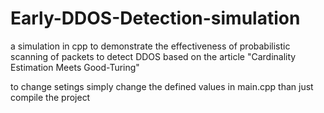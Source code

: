 # Early-DDOS-Detection-simulation
a simulation in cpp to demonstrate the effectiveness of probabilistic scanning of packets to detect DDOS based on the article "Cardinality Estimation Meets Good-Turing"

to change setings simply change the defined values in main.cpp than just compile the project
